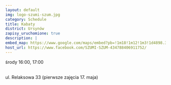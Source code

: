 ```yaml
---
layout: default
img: logo-szumi-szum.jpg
category: Schedule
title: Kabaty
district: Ursynów 
zapisy_uruchomione: true
description: |
embed_map: https://www.google.com/maps/embed?pb=!1m18!1m12!1m3!1d4898.343843625574!2d21.065053722811093!3d52.131194090307375!2m3!1f0!2f0!3f0!3m2!1i1024!2i768!4f13.1!3m3!1m2!1s0x47192da114c08b9f%3A0x75804fcd7143e9ba!2sRelaksowa+33%2C+Warszawa!5e0!3m2!1sen!2spl!4v1493964338249
host_url: https://www.facebook.com/SZUMI-SZUM-434788406911752/
---
```

środy 16:00, 17:00 <br/><br/>

ul. Relaksowa 33 (pierwsze zajęcia 17. maja)
